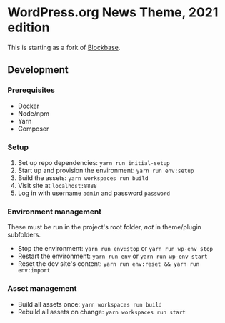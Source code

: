 # WordPress.org News Theme, 2021 edition

This is starting as a fork of [Blockbase](https://github.com/Automattic/themes/tree/trunk/blockbase).

## Development

### Prerequisites

* Docker
* Node/npm
* Yarn
* Composer

### Setup

1. Set up repo dependencies: `yarn run initial-setup`
1. Start up and provision the environment: `yarn run env:setup`
1. Build the assets: `yarn workspaces run build`
1. Visit site at `localhost:8888`
1. Log in with username `admin` and password `password`

### Environment management

These must be run in the project's root folder, _not_ in theme/plugin subfolders.

* Stop the environment: `yarn run env:stop` or `yarn run wp-env stop`
* Restart the environment: `yarn run env` or `yarn run wp-env start`
* Reset the dev site's content: `yarn run env:reset && yarn run env:import`

### Asset management

* Build all assets once: `yarn workspaces run build`
* Rebuild all assets on change: `yarn workspaces run start`
